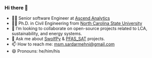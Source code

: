 ### Hi there 👋

- 👨‍💼 Senior software Engineer at [Ascend Analytics](https://www.ascendanalytics.com/)
- :man_student: Ph.D. in Civil Engineering from [North Carolina State University](https://www.ccee.ncsu.edu/)
- 👯 I’m looking to collaborate on open-source projects related to LCA, sustainability, and energy systems.
- 💬 Ask me about [SwolfPy](https://swolfpy-project.github.io/) & [PFAS_SAT](https://pypi.org/project/PFAS-SAT/) projects.
- 📫 How to reach me: msm.sardarmehni@gmail.com
- 😄 Pronouns: he/him/his

